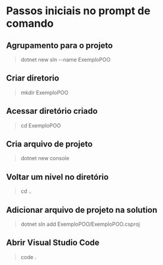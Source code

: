 # Passos iniciais no prompt de comando

## Agrupamento para o projeto

> dotnet new sln --name ExemploPOO

## Criar diretorio

> mkdir ExemploPOO

## Acessar diretório criado

> cd ExemploPOO

## Cria arquivo de projeto
> dotnet new console

## Voltar um nivel no diretório
> cd ..

## Adicionar arquivo de projeto na solution
> dotnet sln add ExemploPOO/ExemploPOO.csproj

## Abrir Visual Studio Code
> code .
